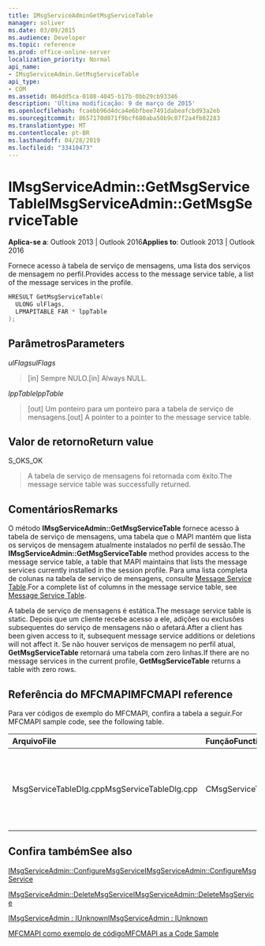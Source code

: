 ```yaml
---
title: IMsgServiceAdminGetMsgServiceTable
manager: soliver
ms.date: 03/09/2015
ms.audience: Developer
ms.topic: reference
ms.prod: office-online-server
localization_priority: Normal
api_name:
- IMsgServiceAdmin.GetMsgServiceTable
api_type:
- COM
ms.assetid: 064dd5ca-0108-4045-b17b-0bb29cb93346
description: 'Última modificação: 9 de março de 2015'
ms.openlocfilehash: fcaebb96d4dca4e6bfbee7491dabeafcbd93a2eb
ms.sourcegitcommit: 8657170d071f9bcf680aba50b9c07f2a4fb82283
ms.translationtype: MT
ms.contentlocale: pt-BR
ms.lasthandoff: 04/28/2019
ms.locfileid: "33410473"
---
```

# <a name="imsgserviceadmingetmsgservicetable"></a><span data-ttu-id="5b56c-103">IMsgServiceAdmin::GetMsgServiceTable</span><span class="sxs-lookup"><span data-stu-id="5b56c-103">IMsgServiceAdmin::GetMsgServiceTable</span></span>

  
  
<span data-ttu-id="5b56c-104">**Aplica-se a**: Outlook 2013 | Outlook 2016</span><span class="sxs-lookup"><span data-stu-id="5b56c-104">**Applies to**: Outlook 2013 | Outlook 2016</span></span> 
  
<span data-ttu-id="5b56c-105">Fornece acesso à tabela de serviço de mensagens, uma lista dos serviços de mensagem no perfil.</span><span class="sxs-lookup"><span data-stu-id="5b56c-105">Provides access to the message service table, a list of the message services in the profile.</span></span>
  
```cpp
HRESULT GetMsgServiceTable(
  ULONG ulFlags,
  LPMAPITABLE FAR * lppTable
);
```

## <a name="parameters"></a><span data-ttu-id="5b56c-106">Parâmetros</span><span class="sxs-lookup"><span data-stu-id="5b56c-106">Parameters</span></span>

 <span data-ttu-id="5b56c-107">_ulFlags_</span><span class="sxs-lookup"><span data-stu-id="5b56c-107">_ulFlags_</span></span>
  
> <span data-ttu-id="5b56c-108">[in] Sempre NULO.</span><span class="sxs-lookup"><span data-stu-id="5b56c-108">[in] Always NULL.</span></span>
    
 <span data-ttu-id="5b56c-109">_lppTable_</span><span class="sxs-lookup"><span data-stu-id="5b56c-109">_lppTable_</span></span>
  
> <span data-ttu-id="5b56c-110">[out] Um ponteiro para um ponteiro para a tabela de serviço de mensagens.</span><span class="sxs-lookup"><span data-stu-id="5b56c-110">[out] A pointer to a pointer to the message service table.</span></span>
    
## <a name="return-value"></a><span data-ttu-id="5b56c-111">Valor de retorno</span><span class="sxs-lookup"><span data-stu-id="5b56c-111">Return value</span></span>

<span data-ttu-id="5b56c-112">S_OK</span><span class="sxs-lookup"><span data-stu-id="5b56c-112">S_OK</span></span> 
  
> <span data-ttu-id="5b56c-113">A tabela de serviço de mensagens foi retornada com êxito.</span><span class="sxs-lookup"><span data-stu-id="5b56c-113">The message service table was successfully returned.</span></span>
    
## <a name="remarks"></a><span data-ttu-id="5b56c-114">Comentários</span><span class="sxs-lookup"><span data-stu-id="5b56c-114">Remarks</span></span>

<span data-ttu-id="5b56c-115">O método **IMsgServiceAdmin::GetMsgServiceTable** fornece acesso à tabela de serviço de mensagens, uma tabela que o MAPI mantém que lista os serviços de mensagem atualmente instalados no perfil de sessão.</span><span class="sxs-lookup"><span data-stu-id="5b56c-115">The **IMsgServiceAdmin::GetMsgServiceTable** method provides access to the message service table, a table that MAPI maintains that lists the message services currently installed in the session profile.</span></span> <span data-ttu-id="5b56c-116">Para uma lista completa de colunas na tabela de serviço de mensagens, consulte [Message Service Table](message-service-tables.md).</span><span class="sxs-lookup"><span data-stu-id="5b56c-116">For a complete list of columns in the message service table, see [Message Service Table](message-service-tables.md).</span></span>
  
<span data-ttu-id="5b56c-117">A tabela de serviço de mensagens é estática.</span><span class="sxs-lookup"><span data-stu-id="5b56c-117">The message service table is static.</span></span> <span data-ttu-id="5b56c-118">Depois que um cliente recebe acesso a ele, adições ou exclusões subsequentes do serviço de mensagens não o afetará.</span><span class="sxs-lookup"><span data-stu-id="5b56c-118">After a client has been given access to it, subsequent message service additions or deletions will not affect it.</span></span> <span data-ttu-id="5b56c-119">Se não houver serviços de mensagem no perfil atual, **GetMsgServiceTable** retornará uma tabela com zero linhas.</span><span class="sxs-lookup"><span data-stu-id="5b56c-119">If there are no message services in the current profile, **GetMsgServiceTable** returns a table with zero rows.</span></span> 
  
## <a name="mfcmapi-reference"></a><span data-ttu-id="5b56c-120">Referência do MFCMAPI</span><span class="sxs-lookup"><span data-stu-id="5b56c-120">MFCMAPI reference</span></span>

<span data-ttu-id="5b56c-121">Para ver códigos de exemplo do MFCMAPI, confira a tabela a seguir.</span><span class="sxs-lookup"><span data-stu-id="5b56c-121">For MFCMAPI sample code, see the following table.</span></span>
  
|<span data-ttu-id="5b56c-122">**Arquivo**</span><span class="sxs-lookup"><span data-stu-id="5b56c-122">**File**</span></span>|<span data-ttu-id="5b56c-123">**Função**</span><span class="sxs-lookup"><span data-stu-id="5b56c-123">**Function**</span></span>|<span data-ttu-id="5b56c-124">**Comentário**</span><span class="sxs-lookup"><span data-stu-id="5b56c-124">**Comment**</span></span>|
|:-----|:-----|:-----|
|<span data-ttu-id="5b56c-125">MsgServiceTableDlg.cpp</span><span class="sxs-lookup"><span data-stu-id="5b56c-125">MsgServiceTableDlg.cpp</span></span>  <br/> |<span data-ttu-id="5b56c-126">CMsgServiceTableDlg::OnRefreshView</span><span class="sxs-lookup"><span data-stu-id="5b56c-126">CMsgServiceTableDlg::OnRefreshView</span></span>  <br/> |<span data-ttu-id="5b56c-127">MFCMAPI usa o método **IMsgServiceAdmin::GetMsgServiceTable** para carregar a tabela de serviços em um perfil para renderizar no modo de exibição.</span><span class="sxs-lookup"><span data-stu-id="5b56c-127">MFCMAPI uses the **IMsgServiceAdmin::GetMsgServiceTable** method to load the table of services in a profile to render in the view.</span></span>  <br/> |
   
## <a name="see-also"></a><span data-ttu-id="5b56c-128">Confira também</span><span class="sxs-lookup"><span data-stu-id="5b56c-128">See also</span></span>



[<span data-ttu-id="5b56c-129">IMsgServiceAdmin::ConfigureMsgService</span><span class="sxs-lookup"><span data-stu-id="5b56c-129">IMsgServiceAdmin::ConfigureMsgService</span></span>](imsgserviceadmin-configuremsgservice.md)
  
[<span data-ttu-id="5b56c-130">IMsgServiceAdmin::DeleteMsgService</span><span class="sxs-lookup"><span data-stu-id="5b56c-130">IMsgServiceAdmin::DeleteMsgService</span></span>](imsgserviceadmin-deletemsgservice.md)
  
[<span data-ttu-id="5b56c-131">IMsgServiceAdmin : IUnknown</span><span class="sxs-lookup"><span data-stu-id="5b56c-131">IMsgServiceAdmin : IUnknown</span></span>](imsgserviceadminiunknown.md)


[<span data-ttu-id="5b56c-132">MFCMAPI como exemplo de código</span><span class="sxs-lookup"><span data-stu-id="5b56c-132">MFCMAPI as a Code Sample</span></span>](mfcmapi-as-a-code-sample.md)

